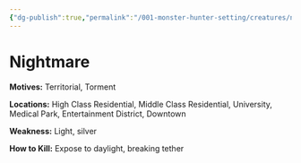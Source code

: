 ```yaml
---
{"dg-publish":true,"permalink":"/001-monster-hunter-setting/creatures/nightmare/"}
---
```


# Nightmare

**Motives:** Territorial, Torment

**Locations:** High Class Residential, Middle Class Residential, University, Medical Park, Entertainment District, Downtown

**Weakness:** Light, silver

**How to Kill:** Expose to daylight, breaking tether
